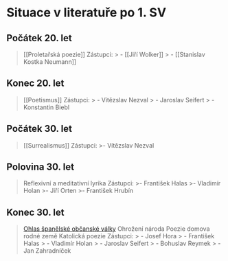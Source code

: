 # Situace v literatuře po 1. SV

## Počátek 20. let

> [[Proletařská poezie]]
> Zástupci:
	> - [[Jiří Wolker]]
	> - [[Stanislav Kostka Neumann]]
	
## Konec 20. let

> [[Poetismus]]
> Zástupci:
	> - Vítězslav Nezval
	> - Jaroslav Seifert
	> - Konstantin Biebl

## Počátek 30. let

> [[Surrealismus]]
> Zástupci:
	>- Vítězslav Nezval

## Polovina 30. let

> Reflexivní a meditativní lyrika
> Zástupci: 
	>- František Halas
	>- Vladimír Holan
	>- Jiří Orten
	>- František Hrubín

## Konec 30. let

> [Ohlas španělské občanské války](https://cs.wikipedia.org/wiki/%C5%A0pan%C4%9Blsk%C3%A1_ob%C4%8Dansk%C3%A1_v%C3%A1lka)
> Ohrožení národa
> Poezie domova rodné země
> Katolická poezie
> Zástupci:
	> - Josef Hora
	> - František Halas
	> - Vladimír Holan
	> - Jaroslav Seifert
	> - Bohuslav Reymek
	> - Jan Zahradníček